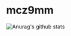 # mcz9mm

![Anurag's github stats](https://github-readme-stats.vercel.app/api?username=anuraghazra&count_private=true?username=anuraghazra&show_icons=true)
